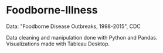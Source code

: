 # Foodborne-Illness

Data: "Foodborne Disease Outbreaks, 1998-2015", CDC

Data cleaning and manipulation done with Python and Pandas. Visualizations made with Tableau Desktop.
